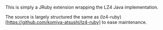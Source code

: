 This is simply a JRuby extension wrapping the LZ4 Java implementation.

The source is largely structured the same as (lz4-ruby)[https://github.com/komiya-atsushi/lz4-ruby]
to ease maintenance.
